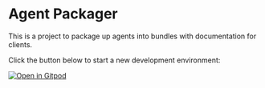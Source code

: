 # Agent Packager

This is a project to package up agents into bundles with documentation for clients.

Click the button below to start a new development environment:

[![Open in Gitpod](https://gitpod.io/button/open-in-gitpod.svg)](https://gitpod.io/#https://github.com/chrisbalmer/agent-packager)
